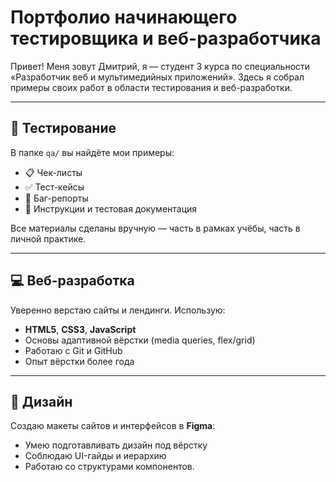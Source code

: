 # Портфолио начинающего тестировщика и веб-разработчика

Привет! Меня зовут Дмитрий, я — студент 3 курса по специальности «Разработчик веб и мультимедийных приложений». Здесь я собрал примеры своих работ в области тестирования и веб-разработки.

---

## 🧪 Тестирование

В папке `qa/` вы найдёте мои примеры:

- 📋 Чек-листы
- ✅ Тест-кейсы
- 🐞 Баг-репорты
- 📄 Инструкции и тестовая документация

Все материалы сделаны вручную — часть в рамках учёбы, часть в личной практике.

---

## 💻 Веб-разработка

Уверенно верстаю сайты и лендинги. Использую:

- **HTML5**, **CSS3**, **JavaScript**
- Основы адаптивной вёрстки (media queries, flex/grid)
- Работаю с Git и GitHub
- Опыт вёрстки более года

---

## 🎨 Дизайн

Создаю макеты сайтов и интерфейсов в **Figma**:

- Умею подготавливать дизайн под вёрстку
- Соблюдаю UI-гайды и иерархию
- Работаю со структурами компонентов.
